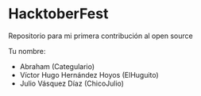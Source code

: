 # HacktoberFest

Repositorio para mi primera contribución al open source

Tu nombre:

* Abraham (Categulario)
* Víctor Hugo Hernández Hoyos (ElHuguito)
* Julio Vásquez Díaz (ChicoJulio)